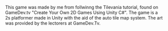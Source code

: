 This game was made by me from follwinng the Tilevania tutorial, found on GameDev.tv "Create Your Own 2D Games Using Unity C#". The game is a 2s platformer made in Unity with the aid of the auto tile map system. The art was provided by the lectorers at GameDev.Tv.
